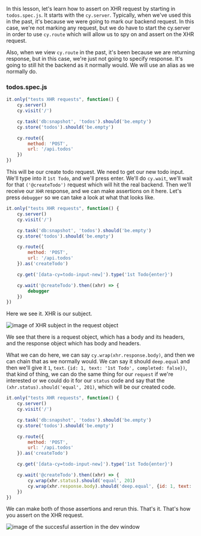 In this lesson, let's learn how to assert on XHR request by starting in `todos.spec.js`. It starts with the `cy.server`. Typically, when we've used this in the past, it's because we were going to mark our backend request. In this case, we're not marking any request, but we do have to start the cy.server in order to use `cy.route` which will allow us to spy on and assert on the XHR request.

Also, when we view `cy.route` in the past, it's been because we are returning response, but in this case, we're just not going to specify response. It's going to still hit the backend as it normally would. We will use an alias as we normally do. 

### todos.spec.js
```js
it.only("tests XHR requests", function() {
    cy.server()
    cy.visit('/')

    cy.task('db:snapshot', 'todos').should('be.empty')
    cy.store('todos').should('be.empty')

    cy.route({
        method: 'POST',
        url: '/api.todos'
    })
})
```

This will be our create todo request. We need to get our new todo input. We'll type into it `1st Todo`, and we'll press enter. We'll do `cy.wait`, we'll wait for that `('@createTodo')` request which will hit the real backend. Then we'll receive our `XHR` response, and we can make assertions on it here. Let's press `debugger` so we can take a look at what that looks like.

```js
it.only("tests XHR requests", function() {
    cy.server()
    cy.visit('/')

    cy.task('db:snapshot', 'todos').should('be.empty')
    cy.store('todos').should('be.empty')

    cy.route({
        method: 'POST',
        url: '/api.todos'
    }).as('createTodo')

    cy.get('[data-cy=todo-input-new]').type('1st Todo{enter}')

    cy.wait('@createTodo').then((xhr) => {
        debugger
    })
})
```

Here we see it. XHR is our subject. 

![image of XHR subject in the request object](https://res.cloudinary.com/dg3gyk0gu/image/upload/v1559626688/transcript-images/18_cypress-assert-on-xhr-requests-in-cypress-see.jpg)

We see that there is a request object, which has a body and its headers, and the response object which has body and headers. 

What we can do here, we can say `cy.wrap(xhr.response.body)`, and then we can chain that as we normally would. We can say it should `deep.equal` and then we'll give it `1`, `text`. `{id: 1, text: '1st Todo', completed: false})`, that kind of thing, we can do the same thing for our `request` if we're interested or we could do it for our `status` code and say that the `(xhr.status).should('equal', 201)`, which will be our created code. 


```js
it.only("tests XHR requests", function() {
    cy.server()
    cy.visit('/')

    cy.task('db:snapshot', 'todos').should('be.empty')
    cy.store('todos').should('be.empty')

    cy.route({
        method: 'POST',
        url: '/api.todos'
    }).as('createTodo')

    cy.get('[data-cy=todo-input-new]').type('1st Todo{enter}')

    cy.wait('@createTodo').then((xhr) => {
        cy.wrap(xhr.status).should('equal', 201)
        cy.wrap(xhr.response.body).should('deep.equal', {id: 1, text: '1st Todo', completed: false})
    })
})
```
We can make both of those assertions and rerun this. That's it. That's how you assert on the XHR request.

![image of the succesful assertion in the dev window](https://res.cloudinary.com/dg3gyk0gu/image/upload/v1559626684/transcript-images/18_cypress-assert-on-xhr-requests-in-cypress-assert.jpg)